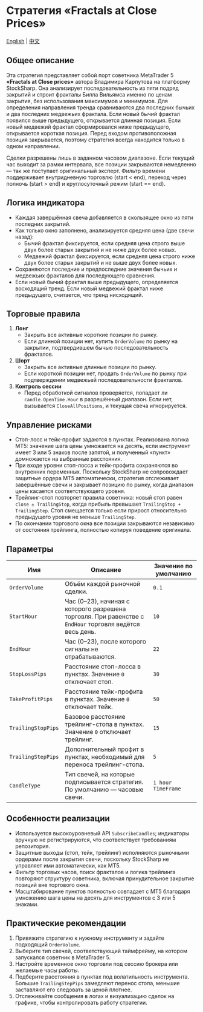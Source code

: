 # Стратегия «Fractals at Close Prices»
[English](README.md) | [中文](README_cn.md)

## Общее описание
Эта стратегия представляет собой порт советника MetaTrader 5 **«Fractals at Close prices»** автора Владимира Карпутова на платформу StockSharp. Она анализирует последовательность из пяти подряд закрытий и строит фракталы Билла Вильямса именно по ценам закрытия, без использования максимумов и минимумов. Для определения направления тренда сравниваются два последних бычьих и два последних медвежьих фрактала. Если новый бычий фрактал появился выше предыдущего, открывается длинная позиция. Если новый медвежий фрактал сформировался ниже предыдущего, открывается короткая позиция. Перед входом противоположная позиция закрывается, поэтому стратегия всегда находится только в одном направлении.

Сделки разрешены лишь в заданном часовом диапазоне. Если текущий час выходит за рамки интервала, все позиции закрываются немедленно — так же поступает оригинальный эксперт. Фильтр времени поддерживает внутридневную торговлю (start < end), переход через полночь (start > end) и круглосуточный режим (start == end).

## Логика индикатора
* Каждая завершённая свеча добавляется в скользящее окно из пяти последних закрытий.
* Как только окно заполнено, анализируется средняя цена (две свечи назад):
  * Бычий фрактал фиксируется, если средняя цена строго выше двух более старых закрытий и не ниже двух более новых.
  * Медвежий фрактал фиксируется, если средняя цена строго ниже двух более старых закрытий и не выше двух более новых.
* Сохраняются последние и предпоследние значения бычьих и медвежьих фракталов для последующего сравнения.
* Если новый бычий фрактал выше предыдущего, определяется восходящий тренд. Если новый медвежий фрактал ниже предыдущего, считается, что тренд нисходящий.

## Торговые правила
1. **Лонг**
   * Закрыть все активные короткие позиции по рынку.
   * Если длинной позиции нет, купить `OrderVolume` по рынку на закрытии, подтвердившем бычью последовательность фракталов.
2. **Шорт**
   * Закрыть все активные длинные позиции по рынку.
   * Если короткой позиции нет, продать `OrderVolume` по рынку при подтверждении медвежьей последовательности фракталов.
3. **Контроль сессии**
   * Перед обработкой сигналов проверяется, попадает ли `candle.OpenTime.Hour` в разрешённый диапазон. Если нет, вызывается `CloseAllPositions`, и текущая свеча игнорируется.

## Управление рисками
* Стоп-лосс и тейк-профит задаются в пунктах. Реализована логика MT5: значение шага цены умножается на десять, если инструмент имеет 3 или 5 знаков после запятой, и полученный «пункт» домножается на выбранные расстояния.
* При входе уровни стоп-лосса и тейк-профита сохраняются во внутренних переменных. Поскольку StockSharp не сопровождает защитные ордера MT5 автоматически, стратегия отслеживает завершённые свечи и закрывает позицию по рынку, когда диапазон цены касается соответствующего уровня.
* Трейлинг-стоп повторяет правила советника: новый стоп равен `close ± TrailingStop`, когда прибыль превышает `TrailingStop + TrailingStep`. Стоп смещается только если прирост относительно предыдущего уровня не меньше `TrailingStep`.
* По окончании торгового окна все позиции закрываются независимо от состояния трейлинга, полностью копируя поведение оригинала.

## Параметры
| Имя | Описание | Значение по умолчанию |
| --- | --- | --- |
| `OrderVolume` | Объём каждой рыночной сделки. | `0.1` |
| `StartHour` | Час (0–23), начиная с которого разрешена торговля. При равенстве с `EndHour` торговля ведётся весь день. | `10` |
| `EndHour` | Час (0–23), после которого сигналы не отрабатываются. | `22` |
| `StopLossPips` | Расстояние стоп-лосса в пунктах. Значение `0` отключает стоп. | `30` |
| `TakeProfitPips` | Расстояние тейк-профита в пунктах. Значение `0` отключает тейк. | `50` |
| `TrailingStopPips` | Базовое расстояние трейлинг-стопа в пунктах. Значение `0` отключает трейлинг. | `15` |
| `TrailingStepPips` | Дополнительный профит в пунктах, необходимый для переноса трейлинг-стопа. | `5` |
| `CandleType` | Тип свечей, на которые подписывается стратегия. По умолчанию — часовые свечи. | `1 hour TimeFrame` |

## Особенности реализации
* Используется высокоуровневый API `SubscribeCandles`; индикаторы вручную не регистрируются, что соответствует требованиям репозитория.
* Защитные выходы (стоп, тейк, трейлинг) исполняются рыночными ордерами после закрытия свечи, поскольку StockSharp не управляет ими автоматически, как MT5.
* Фильтр торговых часов, поиск фракталов и логика трейлинга повторяют структуру советника, включая принудительное закрытие позиций вне торгового окна.
* Масштабирование пунктов полностью совпадает с MT5 благодаря умножению шага цены на десять для инструментов с 3 или 5 знаками.

## Практические рекомендации
1. Привяжите стратегию к нужному инструменту и задайте подходящий `OrderVolume`.
2. Выберите тип свечей, соответствующий таймфрейму, на котором запускался советник в MetaTrader 5.
3. Настройте временное окно торговли под сессию брокера или желаемые часы работы.
4. Подберите расстояния в пунктах под волатильность инструмента. Большие `TrailingStepPips` замедляют перенос стопа, меньшие заставляют его следовать за ценой плотнее.
5. Отслеживайте сообщения в логах и визуализацию сделок на графике, чтобы контролировать работу стратегии.
